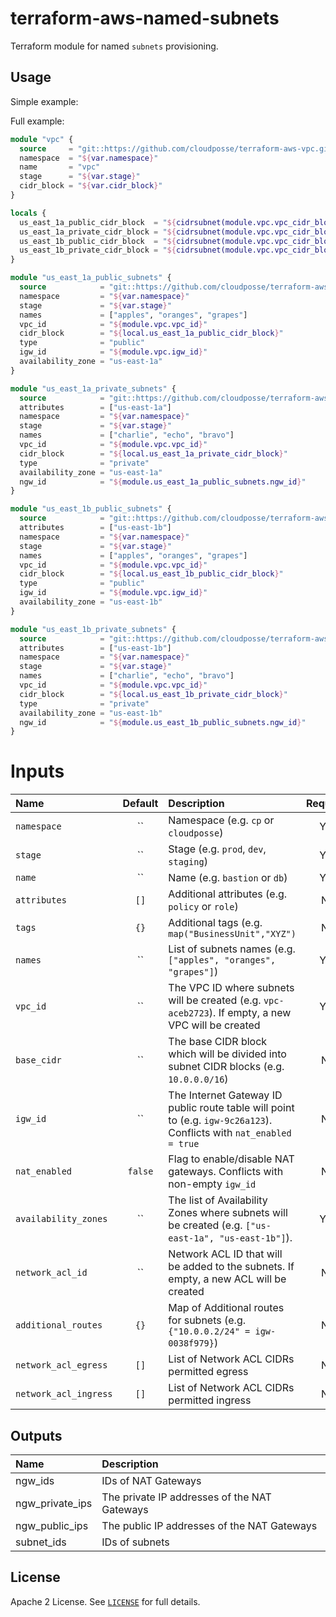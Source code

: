 # terraform-aws-named-subnets

Terraform module for named `subnets` provisioning.


## Usage

Simple example:

Full example:

```terraform
module "vpc" {
  source     = "git::https://github.com/cloudposse/terraform-aws-vpc.git?ref=remove_subnets"
  namespace  = "${var.namespace}"
  name       = "vpc"
  stage      = "${var.stage}"
  cidr_block = "${var.cidr_block}"
}

locals {
  us_east_1a_public_cidr_block  = "${cidrsubnet(module.vpc.vpc_cidr_block, 2, 0)}"
  us_east_1a_private_cidr_block = "${cidrsubnet(module.vpc.vpc_cidr_block, 2, 1)}"
  us_east_1b_public_cidr_block  = "${cidrsubnet(module.vpc.vpc_cidr_block, 2, 2)}"
  us_east_1b_private_cidr_block = "${cidrsubnet(module.vpc.vpc_cidr_block, 2, 3)}"
}

module "us_east_1a_public_subnets" {
  source            = "git::https://github.com/cloudposse/terraform-aws-named-subnets.git?ref=master"
  namespace         = "${var.namespace}"
  stage             = "${var.stage}"
  names             = ["apples", "oranges", "grapes"]
  vpc_id            = "${module.vpc.vpc_id}"
  cidr_block        = "${local.us_east_1a_public_cidr_block}"
  type              = "public"
  igw_id            = "${module.vpc.igw_id}"
  availability_zone = "us-east-1a"
}

module "us_east_1a_private_subnets" {
  source            = "git::https://github.com/cloudposse/terraform-aws-named-subnets.git?ref=master"
  attributes        = ["us-east-1a"]
  namespace         = "${var.namespace}"
  stage             = "${var.stage}"
  names             = ["charlie", "echo", "bravo"]
  vpc_id            = "${module.vpc.vpc_id}"
  cidr_block        = "${local.us_east_1a_private_cidr_block}"
  type              = "private"
  availability_zone = "us-east-1a"
  ngw_id            = "${module.us_east_1a_public_subnets.ngw_id}"
}

module "us_east_1b_public_subnets" {
  source            = "git::https://github.com/cloudposse/terraform-aws-named-subnets.git?ref=master"
  attributes        = ["us-east-1b"]
  namespace         = "${var.namespace}"
  stage             = "${var.stage}"
  names             = ["apples", "oranges", "grapes"]
  vpc_id            = "${module.vpc.vpc_id}"
  cidr_block        = "${local.us_east_1b_public_cidr_block}"
  type              = "public"
  igw_id            = "${module.vpc.igw_id}"
  availability_zone = "us-east-1b"
}

module "us_east_1b_private_subnets" {
  source            = "git::https://github.com/cloudposse/terraform-aws-named-subnets.git?ref=master"
  attributes        = ["us-east-1b"]
  namespace         = "${var.namespace}"
  stage             = "${var.stage}"
  names             = ["charlie", "echo", "bravo"]
  vpc_id            = "${module.vpc.vpc_id}"
  cidr_block        = "${local.us_east_1b_private_cidr_block}"
  type              = "private"
  availability_zone = "us-east-1b"
  ngw_id            = "${module.us_east_1b_public_subnets.ngw_id}"
}
```

# Inputs

| Name                  | Default | Description                                                                                                         | Required |
|:----------------------|:-------:|:--------------------------------------------------------------------------------------------------------------------|:--------:|
| `namespace`           |   ``    | Namespace (e.g. `cp` or `cloudposse`)                                                                               |   Yes    |
| `stage`               |   ``    | Stage (e.g. `prod`, `dev`, `staging`)                                                                               |   Yes    |
| `name`                |   ``    | Name  (e.g. `bastion` or `db`)                                                                                      |   Yes    |
| `attributes`          |  `[]`   | Additional attributes (e.g. `policy` or `role`)                                                                     |    No    |
| `tags`                |  `{}`   | Additional tags  (e.g. `map("BusinessUnit","XYZ")`                                                                  |    No    |
| `names`               |   ``    | List of subnets names (e.g. `["apples", "oranges", "grapes"]`)                                                      |   Yes    |
| `vpc_id`              |   ``    | The VPC ID where subnets will be created (e.g. `vpc-aceb2723`). If empty, a new VPC will be created                 |   Yes    |
| `base_cidr`           |   ``    | The base CIDR block which will be divided into subnet CIDR blocks (e.g. `10.0.0.0/16`)                              |    No    |
| `igw_id`              |   ``    | The Internet Gateway ID public route table will point to (e.g. `igw-9c26a123`). Conflicts with `nat_enabled = true` |    No    |
| `nat_enabled`         | `false` | Flag to enable/disable NAT gateways. Conflicts with non-empty `igw_id`                                              |    No    |
| `availability_zones`  |   ``    | The  list of Availability Zones where subnets will be created (e.g. `["us-east-1a", "us-east-1b"]`).                |   Yes    |
| `network_acl_id`      |   ``    | Network ACL ID that will be added to the subnets.  If empty, a new ACL will be created                              |    No    |
| `additional_routes`   |  `{}`   | Map of Additional routes for subnets (e.g. `{"10.0.0.2/24" = igw-0038f979}`)                                        |    No    |
| `network_acl_egress`  |  `[]`   | List of Network ACL CIDRs permitted egress                                                                          |    No    |
| `network_acl_ingress` |  `[]`   | List of Network ACL CIDRs permitted ingress                                                                         |    No    |

## Outputs

| Name            | Description                                  |
|:----------------|:---------------------------------------------|
| ngw_ids         | IDs of NAT Gateways                          |
| ngw_private_ips | The private IP addresses of the NAT Gateways |
| ngw_public_ips  | The public IP addresses of the NAT Gateways  |
| subnet_ids      | IDs of subnets                               |

## License

Apache 2 License. See [`LICENSE`](LICENSE) for full details.
